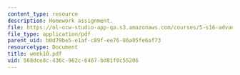 ```yaml
---
content_type: resource
description: Homework assignment.
file: https://ol-ocw-studio-app-qa.s3.amazonaws.com/courses/5-s16-advanced-kitchen-chemistry-spring-2002/568dce8c436c962c6487bd81f0c55206_week10.pdf
file_type: application/pdf
parent_uid: b0d79be5-e1af-c89f-ee76-86a05fe6af73
resourcetype: Document
title: week10.pdf
uid: 568dce8c-436c-962c-6487-bd81f0c55206
---
```

